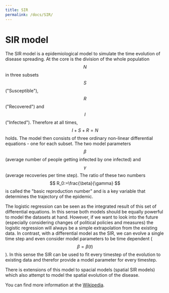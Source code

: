 ```yaml
---
title: SIR
permalink: /docs/SIR/
---
```


# SIR model

The SIR model is a epidemiological model to simulate the time evolution of disease spreading.
At the core is the division of the whole population $$ N $$ in three subsets $$ S $$ ("Susceptible"), $$ R $$ ("Recovered") and $$ I $$ ("Infected").
Therefore at all times, $$ I + S + R = N $$ holds.
The model then consists of three ordinary non-linear differential equations - one for each subset.
The two model parameters $$ \beta $$ (average number of people getting infected by one infected) and $$ \gamma $$ (average recoveries per time step).
The ratio of these two numbers $$ R_0:=\frac{\beta}{\gamma} $$ is called the "basic reproduction number" and is a key variable that determines the trajectory of the epidemic.

The logistic regression can be seen as the integrated result of this set of differential equations.
In this sense both models should be equally powerful to model the datasets at hand.
However, if we want to look into the future (especially considering changes of political policies and measures) the logistic regression will always be a simple extrapolation from the existing data.
In contrast, with a differential model as the SIR, we can evolve a single time step and even consider model parameters to be time dependent ( $$ \beta = \beta(t) $$ ).
In this sense the SIR can be used to fit every timestep of the evolution to existing data and therefor provide a model parameter for every timestep.

There is extensions of this model to spacial models (spatial SIR models) which also attempt to model the spatial evolution of the disease.

You can find more information at the [Wikipedia](https://en.wikipedia.org/wiki/Compartmental_models_in_epidemiology).
